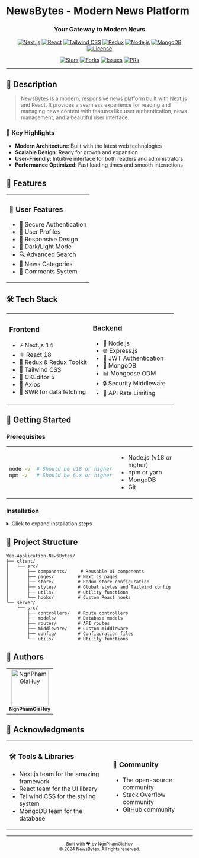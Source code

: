 # NewsBytes - Modern News Platform

<div align="center"> 
  <h3>Your Gateway to Modern News</h3>
  
  [![Next.js](https://img.shields.io/badge/Next.js-14.2.3-black)](https://nextjs.org/)
  [![React](https://img.shields.io/badge/React-18-blue)](https://reactjs.org/)
  [![Tailwind CSS](https://img.shields.io/badge/Tailwind%20CSS-3.0-38B2AC)](https://tailwindcss.com/)
  [![Redux](https://img.shields.io/badge/Redux-5.0.1-764ABC)](https://redux.js.org/)
  [![Node.js](https://img.shields.io/badge/Node.js-18.x-green)](https://nodejs.org/)
  [![MongoDB](https://img.shields.io/badge/MongoDB-6.0-47A248)](https://www.mongodb.com/)
  [![License](https://img.shields.io/badge/License-MIT-yellow.svg)](LICENSE)
  
  [![Stars](https://img.shields.io/github/stars/yourusername/Web-Application-NewsBytes?style=social)](https://github.com/yourusername/Web-Application-NewsBytes/stargazers)
  [![Forks](https://img.shields.io/github/forks/yourusername/Web-Application-NewsBytes?style=social)](https://github.com/yourusername/Web-Application-NewsBytes/network/members)
  [![Issues](https://img.shields.io/github/issues/yourusername/Web-Application-NewsBytes)](https://github.com/yourusername/Web-Application-NewsBytes/issues)
  [![PRs](https://img.shields.io/github/issues-pr/yourusername/Web-Application-NewsBytes)](https://github.com/yourusername/Web-Application-NewsBytes/pulls)
</div>

---

## 📝 Description

> NewsBytes is a modern, responsive news platform built with Next.js and React. It provides a seamless experience for reading and managing news content with features like user authentication, news management, and a beautiful user interface.

### 🌟 Key Highlights

- **Modern Architecture**: Built with the latest web technologies
- **Scalable Design**: Ready for growth and expansion
- **User-Friendly**: Intuitive interface for both readers and administrators
- **Performance Optimized**: Fast loading times and smooth interactions

## 🚀 Features

<table>
<tr>
<td width="100%%">

### 👤 User Features

- 🔐 Secure Authentication
- 👤 User Profiles
- 📱 Responsive Design
- 🌙 Dark/Light Mode
- 🔍 Advanced Search
- 📰 News Categories
- 💬 Comments System

</td>
</tr>
</table>

## 🛠️ Tech Stack

<table>
<tr>
<td width="50%">

### Frontend

- ⚡ Next.js 14
- ⚛️ React 18
- 🔄 Redux & Redux Toolkit
- 🎨 Tailwind CSS
- 📝 CKEditor 5
- 🔌 Axios
- 🔄 SWR for data fetching

</td>
<td width="50%">

### Backend

- 🚀 Node.js
- 🌐 Express.js
- 🔐 JWT Authentication
- 💾 MongoDB
- 📊 Mongoose ODM
- 🔒 Security Middleware
- 📨 API Rate Limiting

</td>
</tr>
</table>

## 🚀 Getting Started

### Prerequisites

<table>
<tr>
<td>

```bash
node -v  # Should be v18 or higher
npm -v   # Should be 6.x or higher
```

</td>
<td>

- Node.js (v18 or higher)
- npm or yarn
- MongoDB
- Git

</td>
</tr>
</table>

### Installation

<details>
<summary>Click to expand installation steps</summary>

1. Clone the repository

```bash
git clone https://github.com/yourusername/Web-Application-NewsBytes.git
cd Web-Application-NewsBytes
```

2. Install Frontend Dependencies

```bash
cd client/src
npm install
```

3. Install Backend Dependencies

```bash
cd ../../server/src
npm install
```

4. Set up environment variables
   Create `.env` files in both client and server directories:

```env
# Client (.env)
NEXT_PUBLIC_API_URL=http://localhost:3001

# Server (.env)
PORT=3001
MONGODB_URI=your_mongodb_uri
JWT_SECRET=your_jwt_secret
```

5. Start the Development Servers

Frontend:

```bash
cd client/src
npm run dev
```

Backend:

```bash
cd server/src
npm run dev
```

The application will be available at `http://localhost:3000`

</details>

## 📁 Project Structure

```
Web-Application-NewsBytes/
├── client/
│   └── src/
│       ├── components/     # Reusable UI components
│       ├── pages/         # Next.js pages
│       ├── store/         # Redux store configuration
│       ├── styles/        # Global styles and Tailwind config
│       ├── utils/         # Utility functions
│       └── hooks/         # Custom React hooks
└── server/
    └── src/
        ├── controllers/   # Route controllers
        ├── models/        # Database models
        ├── routes/        # API routes
        ├── middleware/    # Custom middleware
        ├── config/        # Configuration files
        └── utils/         # Utility functions
```

## 👥 Authors

<table>
<tr>
<td align="center">
<a href="https://github.com/NgnPhamGiaHuy">
<img src="https://avatars.githubusercontent.com/NgnPhamGiaHuy" width="100px;" style="border-radius: 4px" alt="NgnPhamGiaHuy"/>
<br />
<sub><b>NgnPhamGiaHuy</b></sub>
</a>
</td>
</tr>
</table>

## 🙏 Acknowledgments

<table>
<tr>
<td>

### 🛠️ Tools & Libraries

- Next.js team for the amazing framework
- React team for the UI library
- Tailwind CSS for the styling system
- MongoDB team for the database

</td>
<td>

### 👥 Community

- The open-source community
- Stack Overflow community
- GitHub community

</td>
</tr>
</table>

---

<div align="center">
  <sub>Built with ❤️ by NgnPhamGiaHuy</sub>
  <br/>
  <sub>© 2024 NewsBytes. All rights reserved.</sub>
</div>
